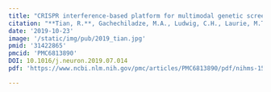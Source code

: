 ```yaml
---
title: "CRISPR interference-based platform for multimodal genetic screens in human iPSC-derived neurons."
citation: "**Tian, R.**, Gachechiladze, M.A., Ludwig, C.H., Laurie, M.T., Hong, J.Y., …, Ward, M.E. & Kampmann, M., *Neuron*. 2019."
date: '2019-10-23'
image: '/static/img/pub/2019_tian.jpg'
pmid: '31422865'
pmcid: 'PMC6813890'
DOI: 10.1016/j.neuron.2019.07.014
pdf: 'https://www.ncbi.nlm.nih.gov/pmc/articles/PMC6813890/pdf/nihms-1535621.pdf'

---
```

